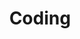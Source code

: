 ---
title: Coding
description: Anything related to coding or general computer science will fall under this category
image:

# Badge style
style:
    background: "#3b78ff"
    color: "#000"
---